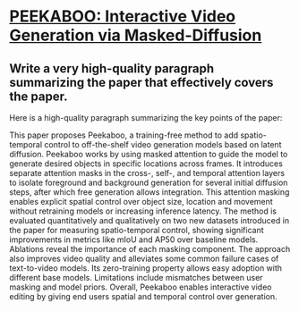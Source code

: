 # [PEEKABOO: Interactive Video Generation via Masked-Diffusion](https://arxiv.org/abs/2312.07509)

## Write a very high-quality paragraph summarizing the paper that effectively covers the paper.

 Here is a high-quality paragraph summarizing the key points of the paper:

This paper proposes Peekaboo, a training-free method to add spatio-temporal control to off-the-shelf video generation models based on latent diffusion. Peekaboo works by using masked attention to guide the model to generate desired objects in specific locations across frames. It introduces separate attention masks in the cross-, self-, and temporal attention layers to isolate foreground and background generation for several initial diffusion steps, after which free generation allows integration. This attention masking enables explicit spatial control over object size, location and movement without retraining models or increasing inference latency. The method is evaluated quantitatively and qualitatively on two new datasets introduced in the paper for measuring spatio-temporal control, showing significant improvements in metrics like mIoU and AP50 over baseline models. Ablations reveal the importance of each masking component. The approach also improves video quality and alleviates some common failure cases of text-to-video models. Its zero-training property allows easy adoption with different base models. Limitations include mismatches between user masking and model priors. Overall, Peekaboo enables interactive video editing by giving end users spatial and temporal control over generation.
